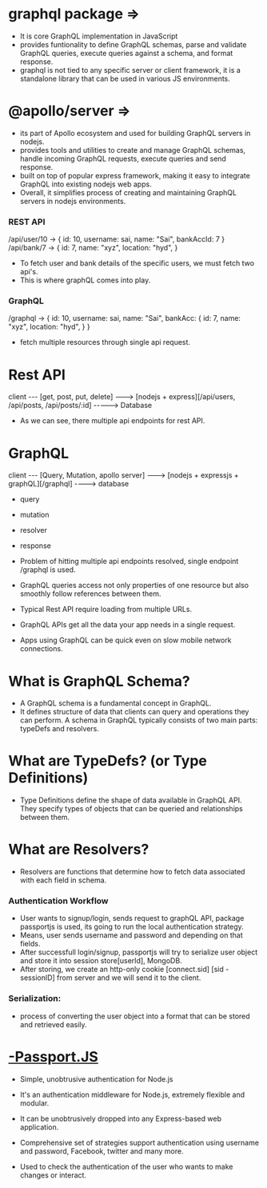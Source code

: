 # graphql package =>

- It is core GraphQL implementation in JavaScript
- provides funtionality to define GraphQL schemas, parse and validate GraphQL queries, execute queries against a schema, and format response.
- graphql is not tied to any specific server or client framework, it is a standalone library that can be used in various JS environments.

# @apollo/server =>

- its part of Apollo ecosystem and used for building GraphQL servers in nodejs.
- provides tools and utilities to create and manage GraphQL schemas, handle incoming GraphQL requests, execute queries and send response.
- built on top of popular express framework, making it easy to integrate GraphQL into existing nodejs web apps.
- Overall, it simplifies process of creating and maintaining GraphQL servers in nodejs environments.

### REST API

/api/user/10 ->
{
id: 10,
username: sai,
name: "Sai",
bankAccId: 7
}
/api/bank/7 ->
{
id: 7,
name: "xyz",
location: "hyd",
}

- To fetch user and bank details of the specific users, we must fetch two api's.
- This is where graphQL comes into play.

### GraphQL

/graphql ->
{
id: 10,
username: sai,
name: "Sai",
bankAcc: {
id: 7,
name: "xyz",
location: "hyd",
}
}

- fetch multiple resources through single api request.

# Rest API

client --- [get, post, put, delete] ---> [nodejs + express][/api/users, /api/posts, /api/posts/:id] -----> Database

- As we can see, there multiple api endpoints for rest API.

# GraphQL

client --- [Query, Mutation, apollo server] ---> [nodejs + expressjs + graphQL][/graphql] ----> database

- query
- mutation
- resolver
- response

- Problem of hitting multiple api endpoints resolved, single endpoint /graphql is used.
- GraphQL queries access not only properties of one resource but also smoothly follow references between them.
- Typical Rest API require loading from multiple URLs.
- GraphQL APIs get all the data your app needs in a single request.
- Apps using GraphQL can be quick even on slow mobile network connections.

# What is GraphQL Schema?

- A GraphQL schema is a fundamental concept in GraphQL.
- It defines structure of data that clients can query and operations they can perform. A schema in GraphQL typically consists of two main parts: typeDefs and resolvers.

# What are TypeDefs? (or Type Definitions)

- Type Definitions define the shape of data available in GraphQL API. They specify types of objects that can be queried and relationships between them.

# What are Resolvers?

- Resolvers are functions that determine how to fetch data associated with each field in schema.

### Authentication Workflow

- User wants to signup/login, sends request to graphQL API, package passportjs is used, its going to run the local authentication strategy.
- Means, user sends username and password and depending on that fields.
- After successfull login/signup, passportjs will try to serialize user object and store it into session store[userId], MongoDB.
- After storing, we create an http-only cookie [connect.sid] [sid - sessionID] from server and we will send it to the client.

### Serialization:

- process of converting the user object into a format that can be stored and retrieved easily.

# [-Passport.JS](https://passportjs.org/)

- Simple, unobtrusive authentication for Node.js
- It's an authentication middleware for Node.js, extremely flexible and modular.
- It can be unobtrusively dropped into any Express-based web application.
- Comprehensive set of strategies support authentication using username and password, Facebook, twitter and many more.

- Used to check the authentication of the user who wants to make changes or interact.
